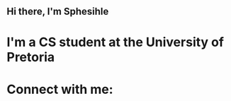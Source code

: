 ## Hi there, I'm Sphesihle

# I'm a CS student at the University of Pretoria

# Connect with me:

[linkedin]: https://www.linkedin.com/in/sphesihle-mtwa-a33924206
 
